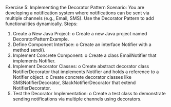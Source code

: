 Exercise 5: Implementing the Decorator Pattern
Scenario:
You are developing a notification system where notifications can be sent via multiple channels (e.g., Email, SMS). Use the Decorator Pattern to add functionalities dynamically.
Steps:
1.	Create a New Java Project:
o	Create a new Java project named DecoratorPatternExample.
2.	Define Component Interface:
o	Create an interface Notifier with a method send().
3.	Implement Concrete Component:
o	Create a class EmailNotifier that implements Notifier.
4.	Implement Decorator Classes:
o	Create abstract decorator class NotifierDecorator that implements Notifier and holds a reference to a Notifier object.
o	Create concrete decorator classes like SMSNotifierDecorator, SlackNotifierDecorator that extend NotifierDecorator.
5.	Test the Decorator Implementation:
o	Create a test class to demonstrate sending notifications via multiple channels using decorators.


